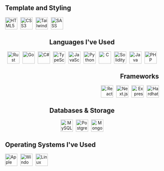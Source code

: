 <section>
  <h2 align="left">Template and Styling</h2>
  <div align="left" style="display: flex; gap: 10px; align-items: center;">
    <img height="40px" src="https://cdn.jsdelivr.net/gh/devicons/devicon@latest/icons/html5/html5-original.svg" alt="HTML5" />
    <img height="40px" src="https://cdn.jsdelivr.net/gh/devicons/devicon@latest/icons/css3/css3-original.svg" alt="CSS3" />
    <img height="40px" src="https://cdn.jsdelivr.net/gh/devicons/devicon@latest/icons/tailwindcss/tailwindcss-original.svg" alt="TailwindCSS" />
    <img height="40px" src="https://cdn.jsdelivr.net/gh/devicons/devicon@latest/icons/sass/sass-original.svg" alt="SASS" />
  </div>
</section>

<section>
  <h2 align="center">Languages I've Used</h2>
  <div align="center" style="display: flex; flex-wrap: wrap; gap: 10px; justify-content: center;">
    <img height="40px" src="https://cdn.jsdelivr.net/gh/devicons/devicon@latest/icons/rust/rust-original.svg" alt="Rust" />
    <img height="40px" src="https://cdn.jsdelivr.net/gh/devicons/devicon@latest/icons/go/go-original-wordmark.svg" alt="Go" />
    <img height="40px" src="https://cdn.jsdelivr.net/gh/devicons/devicon@latest/icons/csharp/csharp-original.svg" alt="C#" />
    <img height="40px" src="https://cdn.jsdelivr.net/gh/devicons/devicon@latest/icons/typescript/typescript-original.svg" alt="TypeScript" />
    <img height="40px" src="https://cdn.jsdelivr.net/gh/devicons/devicon@latest/icons/javascript/javascript-original.svg" alt="JavaScript" />
    <img height="40px" src="https://cdn.jsdelivr.net/gh/devicons/devicon@latest/icons/python/python-original.svg" alt="Python" />
    <img height="40px" src="https://cdn.jsdelivr.net/gh/devicons/devicon@latest/icons/c/c-original.svg" alt="C" />
    <img height="40px" src="https://cdn.jsdelivr.net/gh/devicons/devicon@latest/icons/solidity/solidity-original.svg" alt="Solidity" />
    <img height="40px" src="https://cdn.jsdelivr.net/gh/devicons/devicon@latest/icons/java/java-original.svg" alt="Java" />
    <img height="40px" src="https://cdn.jsdelivr.net/gh/devicons/devicon@latest/icons/php/php-original.svg" alt="PHP" />
  </div>
</section>

<section>
  <h2 align="right">Frameworks</h2>
  <div align="right" style="display: flex; gap: 10px; justify-content: flex-end; align-items: center;">
    <img height="40px" src="https://cdn.jsdelivr.net/gh/devicons/devicon@latest/icons/react/react-original.svg" alt="React" />
    <img height="40px" src="https://cdn.jsdelivr.net/gh/devicons/devicon@latest/icons/nextjs/nextjs-original.svg" alt="Next.js" />
    <img height="40px" src="https://cdn.jsdelivr.net/gh/devicons/devicon@latest/icons/express/express-original.svg" alt="Express" />
    <img height="40px" src="https://cdn.jsdelivr.net/gh/devicons/devicon@latest/icons/hardhat/hardhat-original.svg" alt="Hardhat" />
  </div>
</section>

<section>
  <h2 align="center">Databases & Storage</h2>
  <div align="center" style="display: flex; gap: 10px; justify-content: center; align-items: center;">
    <img height="40px" src="https://cdn.jsdelivr.net/gh/devicons/devicon@latest/icons/mysql/mysql-original-wordmark.svg" alt="MySQL" />
    <img height="40px" src="https://cdn.jsdelivr.net/gh/devicons/devicon@latest/icons/postgresql/postgresql-original-wordmark.svg" alt="PostgreSQL" />
    <img height="40px" src="https://cdn.jsdelivr.net/gh/devicons/devicon@latest/icons/mongodb/mongodb-original-wordmark.svg" alt="MongoDB" />
  </div>
</section>

<section>
  <h2 align="left">Operating Systems I've Used</h2>
  <div align="left" style="display: flex; gap: 10px; align-items: center;">
    <img height="40px" src="https://cdn.jsdelivr.net/gh/devicons/devicon@latest/icons/apple/apple-original.svg" alt="Apple macOS" />
    <img height="40px" src="https://cdn.jsdelivr.net/gh/devicons/devicon@latest/icons/windows8/windows8-original.svg" alt="Windows" />
    <img height="40px" src="https://cdn.jsdelivr.net/gh/devicons/devicon@latest/icons/linux/linux-original.svg" alt="Linux" />
  </div>
</section>
